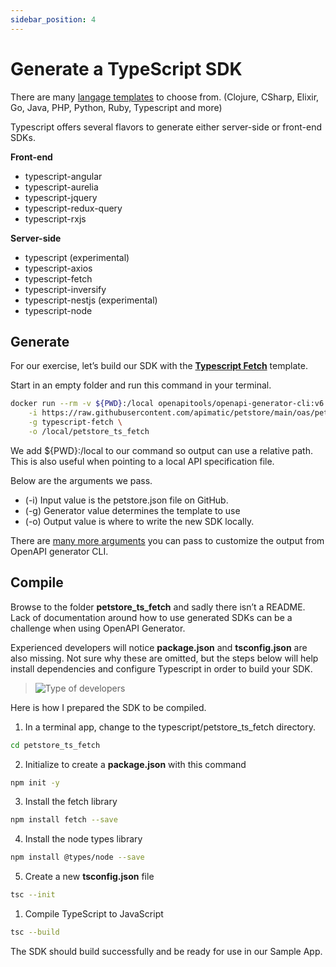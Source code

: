 ```yaml
---
sidebar_position: 4
---
```


# Generate a TypeScript SDK

There are many [langage templates](https://openapi-generator.tech/docs/generators/) to choose from. (Clojure, CSharp, Elixir, Go, Java, PHP, Python, Ruby, Typescript and more) 

Typescript offers several flavors to generate either server-side or front-end SDKs.

**Front-end**
* typescript-angular
* typescript-aurelia
* typescript-jquery
* typescript-redux-query
* typescript-rxjs

**Server-side**
* typescript (experimental)
* typescript-axios
* typescript-fetch
* typescript-inversify
* typescript-nestjs (experimental)
* typescript-node

## Generate

For our exercise, let’s build our SDK with the **[Typescript Fetch](https://openapi-generator.tech/docs/generators/typescript-fetch)** template. 

Start in an empty folder and run this command in your terminal.

``` bash
docker run --rm -v ${PWD}:/local openapitools/openapi-generator-cli:v6.2.1 generate \
    -i https://raw.githubusercontent.com/apimatic/petstore/main/oas/petstore.yaml \
    -g typescript-fetch \
    -o /local/petstore_ts_fetch
```

We add ${PWD}:/local to our command so output can use a relative path. This is also useful when pointing to a local API specification file. 

Below are the arguments we pass.

* (-i) Input value is the petstore.json file on GitHub.
* (-g) Generator value determines the template to use
* (-o) Output value is where to write the new SDK locally.

There are [many more arguments](https://openapi-generator.tech/docs/usage) you can pass to customize the output from OpenAPI generator CLI.

## Compile

Browse to the folder **petstore_ts_fetch** and sadly there isn’t a README. Lack of documentation around how to use generated SDKs can be a challenge when using OpenAPI Generator. 

Experienced developers will notice **package.json** and **tsconfig.json** are also missing. Not sure why these are omitted, but the steps below will help install dependencies and configure Typescript in order to build your SDK.

> ![Type of developers](/img/oas-typescript-folder.png)

Here is how I prepared the SDK to be compiled.

1. In a terminal app, change to the typescript/petstore_ts_fetch directory.

``` bash
cd petstore_ts_fetch
```

2. Initialize to create a **package.json** with this command
``` bash
npm init -y
```

3. Install the fetch library
``` bash
npm install fetch --save
```

4. Install the node types library
``` bash
​​npm install @types/node --save
```

5. Create a new **tsconfig.json** file 
``` bash
tsc --init
```

1. Compile TypeScript to JavaScript 
``` bash
tsc --build
```

The SDK should build successfully and be ready for use in our Sample App.

